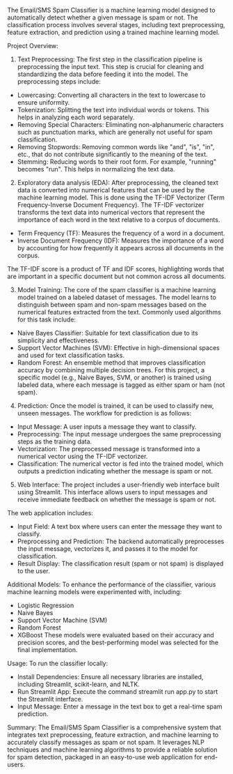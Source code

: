 The Email/SMS Spam Classifier is a machine learning model designed to automatically detect whether a given message is spam or not. 
The classification process involves several stages, including text preprocessing, feature extraction, and prediction using a trained machine learning model. 

Project Overview:

1. Text Preprocessing:
The first step in the classification pipeline is preprocessing the input text. This step is crucial for cleaning and standardizing the data before feeding it into the model.
The preprocessing steps include:

* Lowercasing: Converting all characters in the text to lowercase to ensure uniformity.
* Tokenization: Splitting the text into individual words or tokens. This helps in analyzing each word separately.
* Removing Special Characters: Eliminating non-alphanumeric characters such as punctuation marks, which are generally not useful for spam classification.
* Removing Stopwords: Removing common words like "and", "is", "in", etc., that do not contribute significantly to the meaning of the text.
* Stemming: Reducing words to their root form. For example, "running" becomes "run". This helps in normalizing the text data.

2. Exploratory data analysis (EDA):
After preprocessing, the cleaned text data is converted into numerical features that can be used by the machine learning model. This is done using the TF-IDF Vectorizer (Term Frequency-Inverse Document Frequency). The TF-IDF vectorizer transforms the text data into numerical vectors that represent the importance of each word in the text relative to a corpus of documents.

* Term Frequency (TF): Measures the frequency of a word in a document.
* Inverse Document Frequency (IDF): Measures the importance of a word by accounting for how frequently it appears across all documents in the corpus.

The TF-IDF score is a product of TF and IDF scores, highlighting words that are important in a specific document but not common across all documents.

3. Model Training:
The core of the spam classifier is a machine learning model trained on a labeled dataset of messages. The model learns to distinguish between spam and non-spam messages based on the numerical features extracted from the text.
Commonly used algorithms for this task include:

* Naive Bayes Classifier: Suitable for text classification due to its simplicity and effectiveness.
* Support Vector Machines (SVM): Effective in high-dimensional spaces and used for text classification tasks.
* Random Forest: An ensemble method that improves classification accuracy by combining multiple decision trees.
For this project, a specific model (e.g., Naive Bayes, SVM, or another) is trained using labeled data, where each message is tagged as either spam or ham (not spam).

4. Prediction:
Once the model is trained, it can be used to classify new, unseen messages. The workflow for prediction is as follows:

* Input Message: A user inputs a message they want to classify.
* Preprocessing: The input message undergoes the same preprocessing steps as the training data.
* Vectorization: The preprocessed message is transformed into a numerical vector using the TF-IDF vectorizer.
* Classification: The numerical vector is fed into the trained model, which outputs a prediction indicating whether the message is spam or not.

5. Web Interface:
The project includes a user-friendly web interface built using Streamlit. This interface allows users to input messages and receive immediate feedback on whether the message is spam or not. 

The web application includes:

* Input Field: A text box where users can enter the message they want to classify.
* Preprocessing and Prediction: The backend automatically preprocesses the input message, vectorizes it, and passes it to the model for classification.
* Result Display: The classification result (spam or not spam) is displayed to the user.

Additional Models:
To enhance the performance of the classifier, various machine learning models were experimented with, including:

* Logistic Regression
* Naive Bayes
* Support Vector Machine (SVM)
* Random Forest
* XGBoost
These models were evaluated based on their accuracy and precision scores, and the best-performing model was selected for the final implementation.

Usage:
To run the classifier locally:

* Install Dependencies: Ensure all necessary libraries are installed, including Streamlit, scikit-learn, and NLTK.
* Run Streamlit App: Execute the command streamlit run app.py to start the Streamlit interface.
* Input Message: Enter a message in the text box to get a real-time spam prediction.

Summary:
The Email/SMS Spam Classifier is a comprehensive system that integrates text preprocessing, feature extraction, and machine learning to accurately classify messages as spam or not spam. 
It leverages NLP techniques and machine learning algorithms to provide a reliable solution for spam detection, packaged in an easy-to-use web application for end-users.
